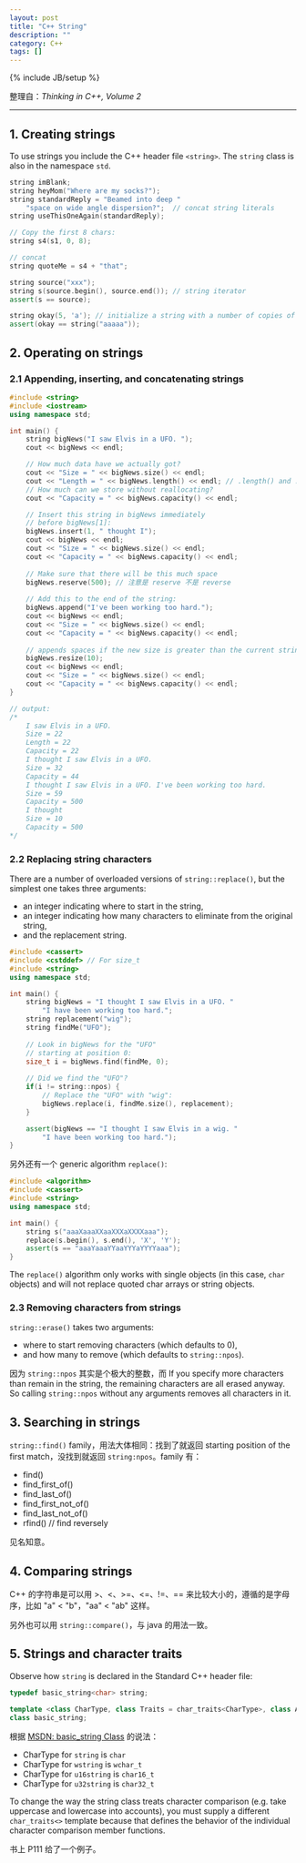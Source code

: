 ```yaml
---
layout: post
title: "C++ String"
description: ""
category: C++
tags: []
---
```

{% include JB/setup %}

整理自：_Thinking in C++, Volume 2_

-----

## 1. Creating strings

To use strings you include the C++ header file `<string>`. The `string` class is also in the namespace `std`.

```cpp
string imBlank;
string heyMom("Where are my socks?");
string standardReply = "Beamed into deep "
	"space on wide angle dispersion?";	// concat string literals
string useThisOneAgain(standardReply);

// Copy the first 8 chars:
string s4(s1, 0, 8);

// concat
string quoteMe = s4 + "that";

string source("xxx");
string s(source.begin(), source.end()); // string iterator
assert(s == source);

string okay(5, 'a'); // initialize a string with a number of copies of a single character
assert(okay == string("aaaaa"));
```
	
## 2. Operating on strings

### 2.1 Appending, inserting, and concatenating strings

```cpp
#include <string>
#include <iostream>
using namespace std;

int main() {
    string bigNews("I saw Elvis in a UFO. ");
    cout << bigNews << endl;

	// How much data have we actually got?
    cout << "Size = " << bigNews.size() << endl;
    cout << "Length = " << bigNews.length() << endl; // .length() and .size() are identical
	// How much can we store without reallocating?
    cout << "Capacity = " << bigNews.capacity() << endl;

	// Insert this string in bigNews immediately
	// before bigNews[1]:
    bigNews.insert(1, " thought I");
    cout << bigNews << endl;
    cout << "Size = " << bigNews.size() << endl;
    cout << "Capacity = " << bigNews.capacity() << endl;
	
	// Make sure that there will be this much space
    bigNews.reserve(500); // 注意是 reserve 不是 reverse 
	
	// Add this to the end of the string:
    bigNews.append("I've been working too hard.");
    cout << bigNews << endl;
    cout << "Size = " << bigNews.size() << endl;
    cout << "Capacity = " << bigNews.capacity() << endl;
    
    // appends spaces if the new size is greater than the current string size or truncates the string otherwise
    bigNews.resize(10);
    cout << bigNews << endl;
    cout << "Size = " << bigNews.size() << endl;
    cout << "Capacity = " << bigNews.capacity() << endl;
}

// output: 
/* 
	I saw Elvis in a UFO.
	Size = 22
	Length = 22
	Capacity = 22
	I thought I saw Elvis in a UFO.
	Size = 32
	Capacity = 44
	I thought I saw Elvis in a UFO. I've been working too hard.
	Size = 59
	Capacity = 500
	I thought
	Size = 10
	Capacity = 500
*/
```

### 2.2 Replacing string characters

There are a number of overloaded versions of `string::replace()`, but the simplest one takes three arguments: 

- an integer indicating where to start in the string, 
- an integer indicating how many characters to eliminate from the original string, 
- and the replacement string.

```cpp
#include <cassert>
#include <cstddef> // For size_t
#include <string>
using namespace std;

int main() {
    string bigNews = "I thought I saw Elvis in a UFO. "
		"I have been working too hard.";
    string replacement("wig");
    string findMe("UFO");
    
	// Look in bigNews for the "UFO"
	// starting at position 0:
    size_t i = bigNews.find(findMe, 0);
	
	// Did we find the "UFO"?
    if(i != string::npos) {
    	// Replace the "UFO" with "wig":
        bigNews.replace(i, findMe.size(), replacement);
	}

	assert(bigNews == "I thought I saw Elvis in a wig. "
		"I have been working too hard.");
}
```

另外还有一个 generic algorithm `replace()`:

```cpp
#include <algorithm>
#include <cassert>
#include <string>
using namespace std;

int main() {
	string s("aaaXaaaXXaaXXXaXXXXaaa");
	replace(s.begin(), s.end(), 'X', 'Y');
	assert(s == "aaaYaaaYYaaYYYaYYYYaaa");
}
```

The `replace()` algorithm only works with single objects (in this case, `char` objects) and will not replace quoted char arrays or string objects.

### 2.3 Removing characters from strings

`string::erase()` takes two arguments: 

- where to start removing characters (which defaults to 0), 
- and how many to remove (which defaults to `string::npos`). 

因为 `string::npos` 其实是个极大的整数，而 If you specify more characters than remain in the string, the remaining characters are all erased anyway. So calling `string::npos` without any arguments removes all characters in it.

## 3. Searching in strings

`string::find()` family，用法大体相同：找到了就返回 starting position of the first match，没找到就返回 `string:npos`。family 有：

- find()
- find_first_of()
- find_last_of()
- find_first_not_of()
- find_last_not_of()
- rfind() 				// find reversely

见名知意。

## 4. Comparing strings

C++ 的字符串是可以用 >、<、>=、<=、!=、== 来比较大小的，遵循的是字母序，比如 "a" < "b"，"aa" < "ab" 这样。

另外也可以用 `string::compare()`，与 java 的用法一致。

## 5. Strings and character traits

Observe how `string` is declared in the Standard C++ header file:

```cpp
typedef basic_string<char> string;

template <class CharType, class Traits = char_traits<CharType>, class Allocator = allocator<CharType>>
class basic_string;
```

根据 [MSDN: basic_string Class](https://msdn.microsoft.com/en-us/library/syxtdd4f.aspx) 的说法：

- CharType for `string` is `char`
- CharType for `wstring` is `wchar_t` 
- CharType for `u16string` is `char16_t` 
- CharType for `u32string` is `char32_t`

To change the way the string class treats character comparison (e.g. take uppercase and lowercase into accounts), you must supply a different `char_traits<>` template because that defines the behavior of the individual character comparison member functions.

书上 P111 给了一个例子。